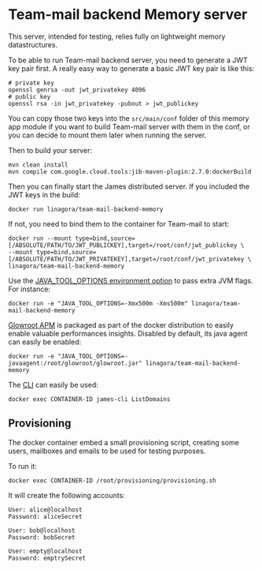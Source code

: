 # Team-mail backend Memory server

This server, intended for testing, relies fully on lightweight memory
datastructures.

To be able to run Team-mail backend server, you need to generate a JWT key pair first.
A really easy way to generate a basic JWT key pair is like this:

```
# private key
openssl genrsa -out jwt_privatekey 4096
# public key
openssl rsa -in jwt_privatekey -pubout > jwt_publickey
```

You can copy those two keys into the `src/main/conf` folder of this memory app module if you want to build
Team-mail server with them in the conf, or you can decide to mount them later when running the server.

Then to build your server:

```
mvn clean install
mvn compile com.google.cloud.tools:jib-maven-plugin:2.7.0:dockerBuild
```

Then you can finally start the James distributed server. If you included the JWT keys in the build:

```
docker run linagora/team-mail-backend-memory
```

If not, you need to bind them to the container for Team-mail to start:

```
docker run --mount type=bind,source=[/ABSOLUTE/PATH/TO/JWT_PUBLICKEY],target=/root/conf/jwt_publickey \
--mount type=bind,source=[/ABSOLUTE/PATH/TO/JWT_PRIVATEKEY],target=/root/conf/jwt_privatekey \
linagora/team-mail-backend-memory
```

Use the [JAVA_TOOL_OPTIONS environment option](https://github.com/GoogleContainerTools/jib/blob/master/docs/faq.md#jvm-flags) 
to pass extra JVM flags. For instance:

```
docker run -e "JAVA_TOOL_OPTIONS=-Xmx500m -Xms500m" linagora/team-mail-backend-memory
```

[Glowroot APM]() is packaged as part of the docker distribution to easily enable valuable performances insights.
Disabled by default, its java agent can easily be enabled:

```
docker run -e "JAVA_TOOL_OPTIONS=-javaagent:/root/glowroot/glowroot.jar" linagora/team-mail-backend-memory
```
The [CLI](https://james.apache.org/server/manage-cli.html) can easily be used:

```
docker exec CONTAINER-ID james-cli ListDomains
```

## Provisioning

The docker container embed a small provisioning script, creating some users, mailboxes and emails
to be used for testing purposes.

To run it:

```
docker exec CONTAINER-ID /root/provisioning/provisioning.sh
```

It will create the following accounts:

```
User: alice@localhost
Password: aliceSecret

User: bob@localhost
Password: bobSecret

User: empty@localhost
Password: emptrySecret
```